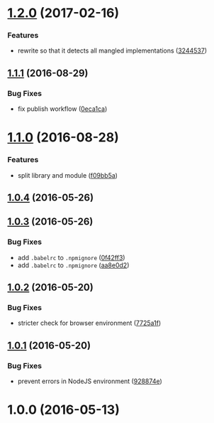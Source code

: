 <a name="1.2.0"></a>
# [1.2.0](https://github.com/fczbkk/array-reduce-prototypejs-fix/compare/v1.1.1...v1.2.0) (2017-02-16)


### Features

* rewrite so that it detects all mangled implementations ([3244537](https://github.com/fczbkk/array-reduce-prototypejs-fix/commit/3244537))



<a name="1.1.1"></a>
## [1.1.1](https://github.com/fczbkk/array-reduce-prototypejs-fix/compare/v1.1.0...v1.1.1) (2016-08-29)


### Bug Fixes

* fix publish workflow ([0eca1ca](https://github.com/fczbkk/array-reduce-prototypejs-fix/commit/0eca1ca))



<a name="1.1.0"></a>
# [1.1.0](https://github.com/fczbkk/array-reduce-prototypejs-fix/compare/v1.0.4...v1.1.0) (2016-08-28)


### Features

* split library and module ([f09bb5a](https://github.com/fczbkk/array-reduce-prototypejs-fix/commit/f09bb5a))



<a name="1.0.4"></a>
## [1.0.4](https://github.com/fczbkk/array-reduce-prototypejs-fix/compare/v1.0.3...v1.0.4) (2016-05-26)



<a name="1.0.3"></a>
## [1.0.3](https://github.com/fczbkk/array-reduce-prototypejs-fix/compare/v1.0.2...v1.0.3) (2016-05-26)


### Bug Fixes

* add `.babelrc` to `.npmignore` ([0f42ff3](https://github.com/fczbkk/array-reduce-prototypejs-fix/commit/0f42ff3))
* add `.babelrc` to `.npmignore` ([aa8e0d2](https://github.com/fczbkk/array-reduce-prototypejs-fix/commit/aa8e0d2))



<a name="1.0.2"></a>
## [1.0.2](https://github.com/fczbkk/array-reduce-prototypejs-fix/compare/v1.0.1...v1.0.2) (2016-05-20)


### Bug Fixes

* stricter check for browser environment ([7725a1f](https://github.com/fczbkk/array-reduce-prototypejs-fix/commit/7725a1f))



<a name="1.0.1"></a>
## [1.0.1](https://github.com/fczbkk/array-reduce-prototypejs-fix/compare/v1.0.0...v1.0.1) (2016-05-20)


### Bug Fixes

* prevent errors in NodeJS environment ([928874e](https://github.com/fczbkk/array-reduce-prototypejs-fix/commit/928874e))



<a name="1.0.0"></a>
# 1.0.0 (2016-05-13)



